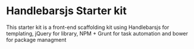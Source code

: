 Handlebarsjs Starter kit
===

This starter kit is a front-end scaffolding kit using Handlebarsjs for templating, jQuery for library, NPM + Grunt for task automation and bower for package managment
